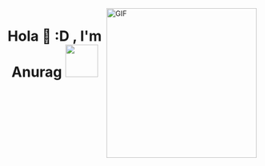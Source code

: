 <img align="right" alt="GIF"  width="300px" src="https://raw.githubusercontent.com/anukaal/anukaal/master/profile_generator/giphy.webp" />

<h1 align="center">Hola 👋  :D , I'm Anurag <img src="https://github.com/anukaal/anukaal/blob/master/profile_generator/Developer.gif" width="65px"></h1>